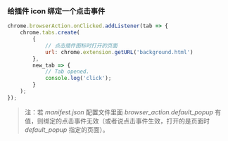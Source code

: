### 给插件 icon 绑定一个点击事件

```js
chrome.browserAction.onClicked.addListener(tab => {
    chrome.tabs.create(
        {
            // 点击插件图标时打开的页面
            url: chrome.extension.getURL('background.html')
        },
        new_tab => {
            // Tab opened.
            console.log('click');
        }
    );
});
```

> 注：若 _manifest.json_ 配置文件里面 _browser_action.default_popup_ 有值，则绑定的点击事件无效（或者说点击事件生效，打开的是页面时 _default_popup_ 指定的页面）。
